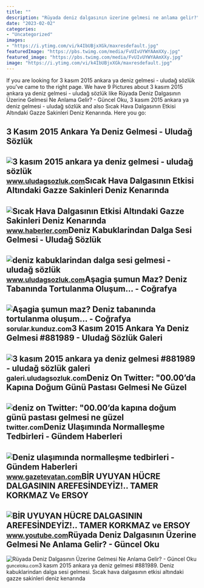 ```yaml
---
title: ""
description: "Rüyada deniz dalgasının üzerine gelmesi ne anlama gelir?"
date: "2023-02-02"
categories:
- "Uncategorized"
images:
- "https://i.ytimg.com/vi/k4IbUBjxXGk/maxresdefault.jpg"
featuredImage: "https://pbs.twimg.com/media/FvUIvUYWYAAmXXy.jpg"
featured_image: "https://pbs.twimg.com/media/FvUIvUYWYAAmXXy.jpg"
image: "https://i.ytimg.com/vi/k4IbUBjxXGk/maxresdefault.jpg"
---
```


If you are looking for 3 kasım 2015 ankara ya deniz gelmesi - uludağ sözlük you've came to the right page. We have 9 Pictures about 3 kasım 2015 ankara ya deniz gelmesi - uludağ sözlük like Rüyada Deniz Dalgasının Üzerine Gelmesi Ne Anlama Gelir? - Güncel Oku, 3 kasım 2015 ankara ya deniz gelmesi - uludağ sözlük and also Sıcak Hava Dalgasının Etkisi Altındaki Gazze Sakinleri Deniz Kenarında. Here you go:

3 Kasım 2015 Ankara Ya Deniz Gelmesi - Uludağ Sözlük
----------------------------------------------------

 ![3 kasım 2015 ankara ya deniz gelmesi - uludağ sözlük](https://galeri12.uludagsozluk.com/568/3-kasim-2015-ankara-ya-deniz-gelmesi_881948.jpg) <small>www.uludagsozluk.com</small>Sıcak Hava Dalgasının Etkisi Altındaki Gazze Sakinleri Deniz Kenarında
----------------------------------------------------------------------

 ![Sıcak Hava Dalgasının Etkisi Altındaki Gazze Sakinleri Deniz Kenarında](https://i.hbrcdn.com/haber/2023/06/25/sicak-hava-dalgasinin-etkisi-altindaki-gazze-16064408_amp.jpg) <small>www.haberler.com</small>Deniz Kabuklarindan Dalga Sesi Gelmesi - Uludağ Sözlük
------------------------------------------------------

 ![deniz kabuklarindan dalga sesi gelmesi - uludağ sözlük](https://galeri13.uludagsozluk.com/727/deniz-kabuklarindan-dalga-sesi-gelmesi_1403876.jpg) <small>www.uludagsozluk.com</small>Aşagia şumun Maz? Deniz Tabanında Tortulanma Oluşum... - Coğrafya
-----------------------------------------------------------------

 ![Aşagia şumun maz? Deniz tabanında tortulanma oluşum... - Coğrafya](https://media.kunduz.com/media/question/seo/raw/20220325123311266826-4243196_584KAyR5S.jpeg?h=512) <small>sorular.kunduz.com</small>3 Kasım 2015 Ankara Ya Deniz Gelmesi #881989 - Uludağ Sözlük Galeri
-------------------------------------------------------------------

 ![3 kasım 2015 ankara ya deniz gelmesi #881989 - uludağ sözlük galeri](https://galeri8.uludagsozluk.com/446/3-kasim-2015-ankara-ya-deniz-gelmesi_881989.jpg) <small>galeri.uludagsozluk.com</small>Deniz On Twitter: "00.00’da Kapına Doğum Günü Pastası Gelmesi Ne Güzel
----------------------------------------------------------------------

 ![deniz on Twitter: "00.00’da kapına doğum günü pastası gelmesi ne güzel](https://pbs.twimg.com/media/FvUIvUYWYAAmXXy.jpg) <small>twitter.com</small>Deniz Ulaşımında Normalleşme Tedbirleri - Gündem Haberleri
----------------------------------------------------------

 ![Deniz ulaşımında normalleşme tedbirleri - Gündem Haberleri](https://i2.gazetevatan.com/i/gazetevatan/75/1200x0/60cb37ef93215108900b5be7.jpg) <small>www.gazetevatan.com</small>BİR UYUYAN HÜCRE DALGASININ AREFESİNDEYİZ!.. TAMER KORKMAZ Ve ERSOY
-------------------------------------------------------------------

 ![BİR UYUYAN HÜCRE DALGASININ AREFESİNDEYİZ!.. TAMER KORKMAZ ve ERSOY](https://i.ytimg.com/vi/k4IbUBjxXGk/maxresdefault.jpg) <small>www.youtube.com</small>Rüyada Deniz Dalgasının Üzerine Gelmesi Ne Anlama Gelir? - Güncel Oku
---------------------------------------------------------------------

 ![Rüyada Deniz Dalgasının Üzerine Gelmesi Ne Anlama Gelir? - Güncel Oku](https://gunceloku.com/uploads/ruyada-deniz-dalgasinin-uzerine-gelmesi-ne-anlama-gelir-63752e35f3386.jpg) <small>gunceloku.com</small>3 kasım 2015 ankara ya deniz gelmesi #881989. Deniz kabuklarindan dalga sesi gelmesi. Sıcak hava dalgasının etkisi altındaki gazze sakinleri deniz kenarında
